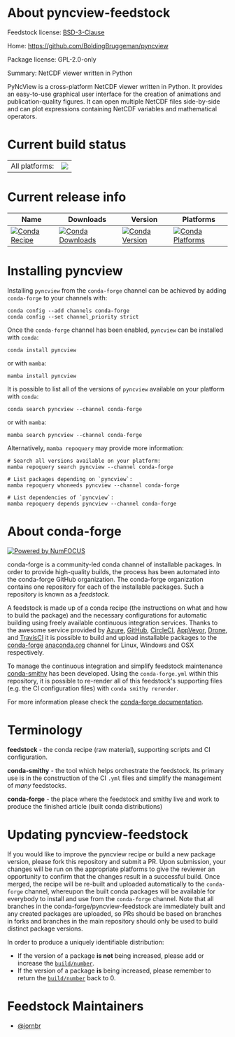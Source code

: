 About pyncview-feedstock
========================

Feedstock license: [BSD-3-Clause](https://github.com/conda-forge/pyncview-feedstock/blob/main/LICENSE.txt)

Home: https://github.com/BoldingBruggeman/pyncview

Package license: GPL-2.0-only

Summary: NetCDF viewer written in Python

PyNcView is a cross-platform NetCDF viewer written in Python.
It provides an easy-to-use graphical user interface for the creation of
animations and publication-quality figures. It can open multiple NetCDF
files side-by-side and can plot expressions containing NetCDF variables
and mathematical operators.


Current build status
====================


<table><tr><td>All platforms:</td>
    <td>
      <a href="https://dev.azure.com/conda-forge/feedstock-builds/_build/latest?definitionId=22376&branchName=main">
        <img src="https://dev.azure.com/conda-forge/feedstock-builds/_apis/build/status/pyncview-feedstock?branchName=main">
      </a>
    </td>
  </tr>
</table>

Current release info
====================

| Name | Downloads | Version | Platforms |
| --- | --- | --- | --- |
| [![Conda Recipe](https://img.shields.io/badge/recipe-pyncview-green.svg)](https://anaconda.org/conda-forge/pyncview) | [![Conda Downloads](https://img.shields.io/conda/dn/conda-forge/pyncview.svg)](https://anaconda.org/conda-forge/pyncview) | [![Conda Version](https://img.shields.io/conda/vn/conda-forge/pyncview.svg)](https://anaconda.org/conda-forge/pyncview) | [![Conda Platforms](https://img.shields.io/conda/pn/conda-forge/pyncview.svg)](https://anaconda.org/conda-forge/pyncview) |

Installing pyncview
===================

Installing `pyncview` from the `conda-forge` channel can be achieved by adding `conda-forge` to your channels with:

```
conda config --add channels conda-forge
conda config --set channel_priority strict
```

Once the `conda-forge` channel has been enabled, `pyncview` can be installed with `conda`:

```
conda install pyncview
```

or with `mamba`:

```
mamba install pyncview
```

It is possible to list all of the versions of `pyncview` available on your platform with `conda`:

```
conda search pyncview --channel conda-forge
```

or with `mamba`:

```
mamba search pyncview --channel conda-forge
```

Alternatively, `mamba repoquery` may provide more information:

```
# Search all versions available on your platform:
mamba repoquery search pyncview --channel conda-forge

# List packages depending on `pyncview`:
mamba repoquery whoneeds pyncview --channel conda-forge

# List dependencies of `pyncview`:
mamba repoquery depends pyncview --channel conda-forge
```


About conda-forge
=================

[![Powered by
NumFOCUS](https://img.shields.io/badge/powered%20by-NumFOCUS-orange.svg?style=flat&colorA=E1523D&colorB=007D8A)](https://numfocus.org)

conda-forge is a community-led conda channel of installable packages.
In order to provide high-quality builds, the process has been automated into the
conda-forge GitHub organization. The conda-forge organization contains one repository
for each of the installable packages. Such a repository is known as a *feedstock*.

A feedstock is made up of a conda recipe (the instructions on what and how to build
the package) and the necessary configurations for automatic building using freely
available continuous integration services. Thanks to the awesome service provided by
[Azure](https://azure.microsoft.com/en-us/services/devops/), [GitHub](https://github.com/),
[CircleCI](https://circleci.com/), [AppVeyor](https://www.appveyor.com/),
[Drone](https://cloud.drone.io/welcome), and [TravisCI](https://travis-ci.com/)
it is possible to build and upload installable packages to the
[conda-forge](https://anaconda.org/conda-forge) [anaconda.org](https://anaconda.org/)
channel for Linux, Windows and OSX respectively.

To manage the continuous integration and simplify feedstock maintenance
[conda-smithy](https://github.com/conda-forge/conda-smithy) has been developed.
Using the ``conda-forge.yml`` within this repository, it is possible to re-render all of
this feedstock's supporting files (e.g. the CI configuration files) with ``conda smithy rerender``.

For more information please check the [conda-forge documentation](https://conda-forge.org/docs/).

Terminology
===========

**feedstock** - the conda recipe (raw material), supporting scripts and CI configuration.

**conda-smithy** - the tool which helps orchestrate the feedstock.
                   Its primary use is in the construction of the CI ``.yml`` files
                   and simplify the management of *many* feedstocks.

**conda-forge** - the place where the feedstock and smithy live and work to
                  produce the finished article (built conda distributions)


Updating pyncview-feedstock
===========================

If you would like to improve the pyncview recipe or build a new
package version, please fork this repository and submit a PR. Upon submission,
your changes will be run on the appropriate platforms to give the reviewer an
opportunity to confirm that the changes result in a successful build. Once
merged, the recipe will be re-built and uploaded automatically to the
`conda-forge` channel, whereupon the built conda packages will be available for
everybody to install and use from the `conda-forge` channel.
Note that all branches in the conda-forge/pyncview-feedstock are
immediately built and any created packages are uploaded, so PRs should be based
on branches in forks and branches in the main repository should only be used to
build distinct package versions.

In order to produce a uniquely identifiable distribution:
 * If the version of a package **is not** being increased, please add or increase
   the [``build/number``](https://docs.conda.io/projects/conda-build/en/latest/resources/define-metadata.html#build-number-and-string).
 * If the version of a package **is** being increased, please remember to return
   the [``build/number``](https://docs.conda.io/projects/conda-build/en/latest/resources/define-metadata.html#build-number-and-string)
   back to 0.

Feedstock Maintainers
=====================

* [@jornbr](https://github.com/jornbr/)

